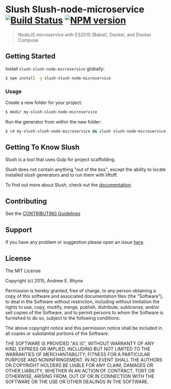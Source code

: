 # Slush Slush-node-microservice [![Build Status](https://secure.travis-ci.org/thebigredgeek/slush-slush-node-microservice.png?branch=master)](https://travis-ci.org/thebigredgeek/slush-slush-node-microservice) [![NPM version](https://badge-me.herokuapp.com/api/npm/slush-slush-node-microservice.png)](http://badges.enytc.com/for/npm/slush-slush-node-microservice)

> NodeJS microservice with ES2015 (Babel), Docker, and Docker Compose


## Getting Started

Install `slush-slush-node-microservice` globally:

```bash
$ npm install -g slush-slush-node-microservice
```

### Usage

Create a new folder for your project:

```bash
$ mkdir my-slush-slush-node-microservice
```

Run the generator from within the new folder:

```bash
$ cd my-slush-slush-node-microservice && slush slush-node-microservice
```

## Getting To Know Slush

Slush is a tool that uses Gulp for project scaffolding.

Slush does not contain anything "out of the box", except the ability to locate installed slush generators and to run them with liftoff.

To find out more about Slush, check out the [documentation](https://github.com/slushjs/slush).

## Contributing

See the [CONTRIBUTING Guidelines](https://github.com/thebigredgeek/slush-slush-node-microservice/blob/master/CONTRIBUTING.md)

## Support
If you have any problem or suggestion please open an issue [here](https://github.com/thebigredgeek/slush-slush-node-microservice/issues).

## License 

The MIT License

Copyright (c) 2015, Andrew E. Rhyne

Permission is hereby granted, free of charge, to any person
obtaining a copy of this software and associated documentation
files (the "Software"), to deal in the Software without
restriction, including without limitation the rights to use,
copy, modify, merge, publish, distribute, sublicense, and/or sell
copies of the Software, and to permit persons to whom the
Software is furnished to do so, subject to the following
conditions:

The above copyright notice and this permission notice shall be
included in all copies or substantial portions of the Software.

THE SOFTWARE IS PROVIDED "AS IS", WITHOUT WARRANTY OF ANY KIND,
EXPRESS OR IMPLIED, INCLUDING BUT NOT LIMITED TO THE WARRANTIES
OF MERCHANTABILITY, FITNESS FOR A PARTICULAR PURPOSE AND
NONINFRINGEMENT. IN NO EVENT SHALL THE AUTHORS OR COPYRIGHT
HOLDERS BE LIABLE FOR ANY CLAIM, DAMAGES OR OTHER LIABILITY,
WHETHER IN AN ACTION OF CONTRACT, TORT OR OTHERWISE, ARISING
FROM, OUT OF OR IN CONNECTION WITH THE SOFTWARE OR THE USE OR
OTHER DEALINGS IN THE SOFTWARE.

